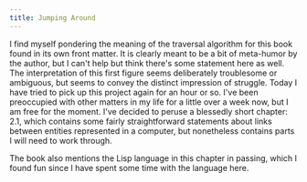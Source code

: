 ```yaml
---
title: Jumping Around
---
```

I find myself pondering the meaning of the traversal algorithm for this book found in its own front matter.  It is clearly meant to be a bit of meta-humor by the author, but I can't help but think there's some statement here as well.  The interpretation of this first figure seems deliberately troublesome or ambiguous, but seems to convey the distinct impression of struggle.  Today I have tried to pick up this project again for an hour or so.  I've been preoccupied with other matters in my life for a little over a week now, but I am free for the moment.  I've decided to peruse a blessedly short chapter: 2.1, which contains some fairly straightforward statements about links between entities represented in a computer, but nonetheless contains parts I will need to work through.

The book also mentions the Lisp language in this chapter in passing, which I found fun since I have spent some time with the language here.